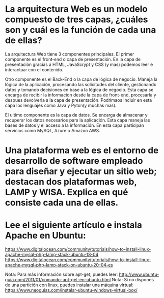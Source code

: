 # La arquitectura Web es un modelo compuesto de tres capas, ¿cuáles son y cuál es  la función de cada una de ellas?

La arquitectura Web tiene 3 componentes principales.
El primer componente es el front-end o capa de presentación. En la capa de presentación gracias a HTML, JavaScrypt y CSS (y mas) podemos leer e interactuar con el contenido.

Otro componente es el Back-End o la capa de lógica de negocio. Maneja la lógica de la aplicación, procesando las solicitudes del cliente, gestionando datos y tomando decisiones en base a la lógica de negocio.
Esta capa se encarga de recibir la informacion desde la capa de front-end, procesarla y despues devolverla a la capa de presentación. Podrimaos incluir en esta capa los lenguajes como Java y Pyton(y muchas mas).

El ultimo componente es la capa de datos. Se encarga de almacenar y recuperar los datos necesarios para la aplicación. Esta capa maneja las bases de datos y el acceso a la información.
En esta capa participan servicios como MySQL, Azure o Amazon AWS.

# Una plataforma web es el entorno de desarrollo de software empleado para  diseñar y ejecutar un sitio web; destacan dos plataformas web, LAMP y WISA. Explica en qué consiste cada una de ellas.

# Lee el siguiente artículo e instala Apache en Ubuntu:
https://www.digitalocean.com/community/tutorials/how-to-install-linux-apache-mysql-php-lamp-stack-ubuntu-18-04
https://www.digitalocean.com/community/tutorials/how-to-install-linux-apache-mysql-php-lamp-stack-on-ubuntu-20-04-es


Nota: Para más información sobre apt-get, puedes leer:
http://www.ubuntu-guia.com/2011/01/comando-apt-get-en-ubuntu.html
Nota: Si no dispones de una partición con linux, puedes instalar una máquina virtual:
https://www.neoguias.com/instalar-ubuntu-windows-virtual-box/
